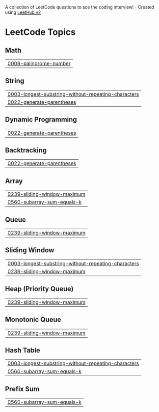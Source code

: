 A collection of LeetCode questions to ace the coding interview! - Created using [LeetHub v2](https://github.com/arunbhardwaj/LeetHub-2.0)
<!---LeetCode Topics Start-->
# LeetCode Topics
## Math
|  |
| ------- |
| [0009-palindrome-number](https://github.com/Argha-coding/DSA/tree/master/0009-palindrome-number) |
## String
|  |
| ------- |
| [0003-longest-substring-without-repeating-characters](https://github.com/Argha-coding/DSA/tree/master/0003-longest-substring-without-repeating-characters) |
| [0022-generate-parentheses](https://github.com/Argha-coding/DSA/tree/master/0022-generate-parentheses) |
## Dynamic Programming
|  |
| ------- |
| [0022-generate-parentheses](https://github.com/Argha-coding/DSA/tree/master/0022-generate-parentheses) |
## Backtracking
|  |
| ------- |
| [0022-generate-parentheses](https://github.com/Argha-coding/DSA/tree/master/0022-generate-parentheses) |
## Array
|  |
| ------- |
| [0239-sliding-window-maximum](https://github.com/Argha-coding/DSA/tree/master/0239-sliding-window-maximum) |
| [0560-subarray-sum-equals-k](https://github.com/Argha-coding/DSA/tree/master/0560-subarray-sum-equals-k) |
## Queue
|  |
| ------- |
| [0239-sliding-window-maximum](https://github.com/Argha-coding/DSA/tree/master/0239-sliding-window-maximum) |
## Sliding Window
|  |
| ------- |
| [0003-longest-substring-without-repeating-characters](https://github.com/Argha-coding/DSA/tree/master/0003-longest-substring-without-repeating-characters) |
| [0239-sliding-window-maximum](https://github.com/Argha-coding/DSA/tree/master/0239-sliding-window-maximum) |
## Heap (Priority Queue)
|  |
| ------- |
| [0239-sliding-window-maximum](https://github.com/Argha-coding/DSA/tree/master/0239-sliding-window-maximum) |
## Monotonic Queue
|  |
| ------- |
| [0239-sliding-window-maximum](https://github.com/Argha-coding/DSA/tree/master/0239-sliding-window-maximum) |
## Hash Table
|  |
| ------- |
| [0003-longest-substring-without-repeating-characters](https://github.com/Argha-coding/DSA/tree/master/0003-longest-substring-without-repeating-characters) |
| [0560-subarray-sum-equals-k](https://github.com/Argha-coding/DSA/tree/master/0560-subarray-sum-equals-k) |
## Prefix Sum
|  |
| ------- |
| [0560-subarray-sum-equals-k](https://github.com/Argha-coding/DSA/tree/master/0560-subarray-sum-equals-k) |
<!---LeetCode Topics End-->